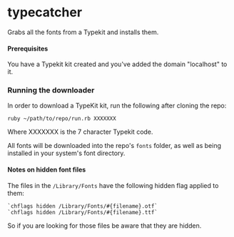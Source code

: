 typecatcher
===========

Grabs all the fonts from a Typekit and installs them.

#### Prerequisites

You have a Typekit kit created and you've added the domain "localhost" to it.

### Running the downloader
In order to download a TypeKit kit, run the following after cloning the repo:
```
ruby ~/path/to/repo/run.rb XXXXXXX
```
Where XXXXXXX is the 7 character Typekit code.

All fonts will be downloaded into the repo's `fonts` folder, as well as being installed in your system's font directory.

#### Notes on hidden font files
The files in the `/Library/Fonts` have the following hidden flag applied to them:
```
`chflags hidden /Library/Fonts/#{filename}.otf`
`chflags hidden /Library/Fonts/#{filename}.ttf`
```
So if you are looking for those files be aware that they are hidden.
